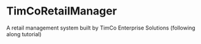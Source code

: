# TimCoRetailManager
A retail management system built by TimCo Enterprise Solutions (following along tutorial)
